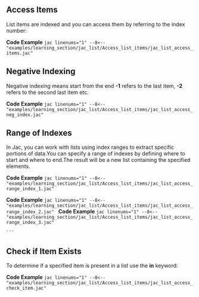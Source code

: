 ## Access Items
List items are indexed and you can access them by referring to the index number:

**Code Example**
    ```jac linenums="1"
    --8<-- "examples/learning_section/jac_list/Access_list_items/jac_list_access_items.jac"
    ```

## Negative Indexing
Negative indexing means start from the end **-1** refers to the last item, **-2** refers to the second last item etc.

**Code Example**
    ```jac linenums="1"
    --8<-- "examples/learning_section/jac_list/Access_list_items/jac_list_access_neg_index.jac"
    ```

## Range of Indexes
In Jac, you can work with lists using index ranges to extract specific portions of data.You can specify a range of indexes by defining where to start and where to end.The result will be a new list containing the specified elements.

**Code Example**
    ```jac linenums="1"
    --8<-- "examples/learning_section/jac_list/Access_list_items/jac_list_access_range_index_1.jac"
    ```

**Code Example**
    ```jac linenums="1"
    --8<-- "examples/learning_section/jac_list/Access_list_items/jac_list_access_range_index_2.jac"
    ```
**Code Example**
    ```jac linenums="1"
    --8<-- "examples/learning_section/jac_list/Access_list_items/jac_list_access_range_index_3.jac"
    ```

<!-- ## Range of Negative Indexes
Specify negative indexes if you want to start the search from the end of the list:

**Code Example**
    ```jac linenums="1"
    --8<-- "examples/learning_section/jac_list/Access_list_items/jac_list_access_neg_index.jac" -->
    ```

## Check if Item Exists
To determine if a specified item is present in a list use the **in** keyword:

**Code Example**
    ```jac linenums="1"
    --8<-- "examples/learning_section/jac_list/Access_list_items/jac_list_access_check_item.jac"
    ```
